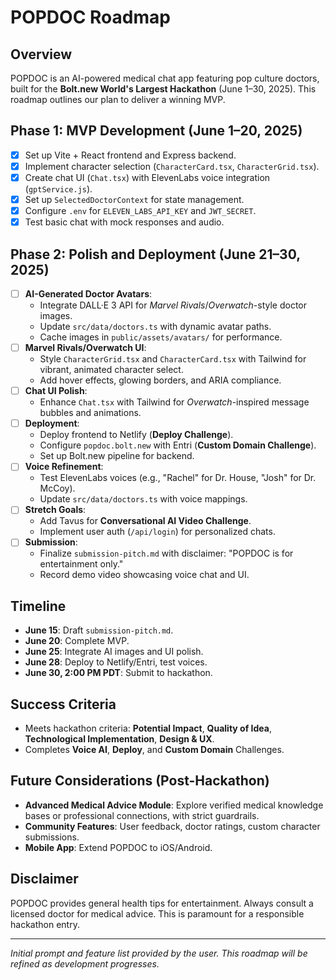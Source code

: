 # POPDOC Roadmap

## Overview
POPDOC is an AI-powered medical chat app featuring pop culture doctors, built for the **Bolt.new World's Largest Hackathon** (June 1–30, 2025). This roadmap outlines our plan to deliver a winning MVP.

## Phase 1: MVP Development (June 1–20, 2025)
- [x] Set up Vite + React frontend and Express backend.
- [x] Implement character selection (`CharacterCard.tsx`, `CharacterGrid.tsx`).
- [x] Create chat UI (`Chat.tsx`) with ElevenLabs voice integration (`gptService.js`).
- [x] Set up `SelectedDoctorContext` for state management.
- [x] Configure `.env` for `ELEVEN_LABS_API_KEY` and `JWT_SECRET`.
- [x] Test basic chat with mock responses and audio.

## Phase 2: Polish and Deployment (June 21–30, 2025)
- [ ] **AI-Generated Doctor Avatars**:
  - Integrate DALL·E 3 API for *Marvel Rivals*/*Overwatch*-style doctor images.
  - Update `src/data/doctors.ts` with dynamic avatar paths.
  - Cache images in `public/assets/avatars/` for performance.
- [ ] **Marvel Rivals/Overwatch UI**:
  - Style `CharacterGrid.tsx` and `CharacterCard.tsx` with Tailwind for vibrant, animated character select.
  - Add hover effects, glowing borders, and ARIA compliance.
- [ ] **Chat UI Polish**:
  - Enhance `Chat.tsx` with Tailwind for *Overwatch*-inspired message bubbles and animations.
- [ ] **Deployment**:
  - Deploy frontend to Netlify (**Deploy Challenge**).
  - Configure `popdoc.bolt.new` with Entri (**Custom Domain Challenge**).
  - Set up Bolt.new pipeline for backend.
- [ ] **Voice Refinement**:
  - Test ElevenLabs voices (e.g., "Rachel" for Dr. House, "Josh" for Dr. McCoy).
  - Update `src/data/doctors.ts` with voice mappings.
- [ ] **Stretch Goals**:
  - Add Tavus for **Conversational AI Video Challenge**.
  - Implement user auth (`/api/login`) for personalized chats.
- [ ] **Submission**:
  - Finalize `submission-pitch.md` with disclaimer: "POPDOC is for entertainment only."
  - Record demo video showcasing voice chat and UI.

## Timeline
- **June 15**: Draft `submission-pitch.md`.
- **June 20**: Complete MVP.
- **June 25**: Integrate AI images and UI polish.
- **June 28**: Deploy to Netlify/Entri, test voices.
- **June 30, 2:00 PM PDT**: Submit to hackathon.

## Success Criteria
- Meets hackathon criteria: **Potential Impact**, **Quality of Idea**, **Technological Implementation**, **Design & UX**.
- Completes **Voice AI**, **Deploy**, and **Custom Domain** Challenges.

## Future Considerations (Post-Hackathon)
- **Advanced Medical Advice Module**: Explore verified medical knowledge bases or professional connections, with strict guardrails.
- **Community Features**: User feedback, doctor ratings, custom character submissions.
- **Mobile App**: Extend POPDOC to iOS/Android.

## Disclaimer
POPDOC provides general health tips for entertainment. Always consult a licensed doctor for medical advice. This is paramount for a responsible hackathon entry.

---
*Initial prompt and feature list provided by the user. This roadmap will be refined as development progresses.* 